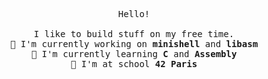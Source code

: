 <p align='center'>
	<samp>
		Hello!<br />
		<br />
		I like to build stuff on my free time.<br />
		🔭 I'm currently working on <b>minishell</b> and <b>libasm</b><br />
		🌱 I'm currently learning <b>C</b> and <b>Assembly</b><br />
		🎒 I'm at school <b>42 Paris</b>
	</samp>
</p>
